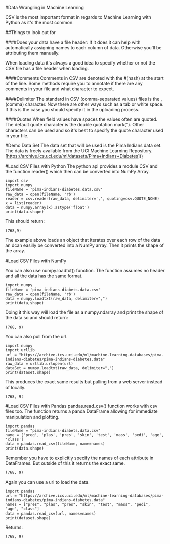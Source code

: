 #Data Wrangling in Machine Learning

CSV is the most important format in regards to Machine Learning with Python as it's the most common. 

##Things to look out for

####Does your data have a file header:
If it does it can help with automatically assigning names to each column of data. Otherwise you'll be attributing them manually. 

When loading data it's always a good idea to specify whether or not the CSV file has a file header when loading. 

####Comments
Comments in CSV are denoted with the #(hash) at the start of the line. Some methods require you to annotate if there are any comments in your file and what character to expect. 

####Delimiter
The standard in CSV (comma-separated values) files is the ,(comma) character. Now there are other ways such as a tab or white space. If this is the case you should specify it in the uploading process. 

####Quotes
When field values have spaces the values often are quoted. The default quote character is the double quotation mark("). Other characters can be used and so it's best to specify the quote character used in your file. 

#Demo Data Set
The data set that will be used is the Pima Indians data set. The data is freely available from the UCI Machine Learning Repository. [https://archive.ics.uci.edu/ml/datasets/Pima+Indians+Diabetes]()

#Load CSV Files with Python
The python api provides a module CSV and the function reader() which then can be converted into NumPy Array. 

```
import csv
import numpy
fileName = 'pima-indians-diabetes.data.csv'
raw_data = open(fileName, 'rb')
reader = csv.reader(raw_data, delimiter=',', quoting=csv.QUOTE_NONE)
x = list(reader)
data = numpy.array(x).astype('float')
print(data.shape)
```
This should return:
```
(768,9)
```

The example above loads an object that iterates over each row of the data an dcan easilly be converted into a NumPy array. Then it prints the shape of the array. 

#Load CSV Files with NumPy

You can also use numpy.loadtxt() function. The function assumes no header and all the data has the same format. 

```
import numpy
fileName = 'pima-indians-diabets.data.csv'
raw_data = open(fileName, 'rb')
data = numpy.loadtxt(raw_data, delimiter=",")
print(data,shape)
```

Doing it this way will load the file as a numpy.ndarray and print the shape of the data so and should return: 
```
(768, 9)
```

You can also pull from the url.

```
import numpy
import urllib
url = "https://archive.ics.uci.edu/ml/machine-learning-databases/pima-indians-diabetes/pima-indians-diabetes.data"
raw_data = urllib.urlopen(url)
dataSet = numpy.loadtxt(raw_data, delimiter=",")
print(dataset.shape)
```
This produces the exact same results but pulling from a web server instead of locally. 

```
(768, 9(
```

#Load CSV Files with Pandas
pandas.read_csv() function works with csv files too. The function returns a panda DataFrame allowing for immediate manipulation and plotting. 

```
import pandas
fileName = "pima-indians-diabets.data.csv"
name = ['preg', 'plas', 'pres', 'skin', 'test', 'mass', 'pedi', 'age', 'class']
data = pandas.read_csv(fileName, name=names)
print(data.shape)
```
Remember you have to explicitly specify the names of each attribute in DataFrames. But outside of this it returns the exact same. 
```
(768, 9)
```
Again you can use a url to load the data. 
```
import pandas
url = "https://archive.ics.uci.edu/ml/machine-learning-databases/pima-indians-diabetes/pima-indians-diabetes.data"
names = ["pres", "plas", "pres", "skin", "test", "mass", "pedi", "age", "class"]
data = pandas.read_csv(url, names=names)
print(dataset.shape)
```

Returns: 
```
(768, 9)
```
